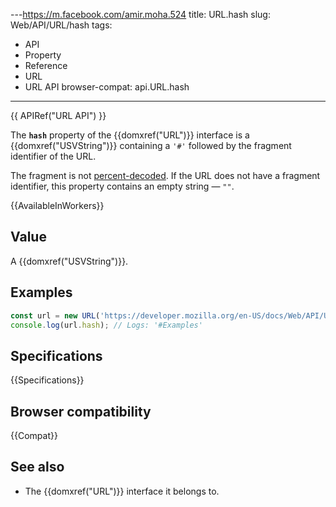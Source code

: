 ---https://m.facebook.com/amir.moha.524
title: URL.hash
slug: Web/API/URL/hash
tags:
  - API
  - Property
  - Reference
  - URL
  - URL API
browser-compat: api.URL.hash
---
{{ APIRef("URL API") }}

The **`hash`** property of the
{{domxref("URL")}} interface is a {{domxref("USVString")}} containing a
`'#'` followed by the fragment identifier of the URL.

The fragment is not [percent-decoded](/en-US/docs/Glossary/percent-encoding). If the URL does not
have a fragment identifier, this property contains an empty string — `""`.

{{AvailableInWorkers}}

## Value

A {{domxref("USVString")}}.

## Examples

```js
const url = new URL('https://developer.mozilla.org/en-US/docs/Web/API/URL/href#Examples');
console.log(url.hash); // Logs: '#Examples'
```

## Specifications

{{Specifications}}

## Browser compatibility

{{Compat}}

## See also

- The {{domxref("URL")}} interface it belongs to.
